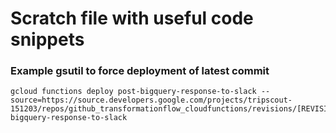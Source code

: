 # Scratch file with useful code snippets

### Example gsutil to force deployment of latest commit
```
gcloud functions deploy post-bigquery-response-to-slack --source=https://source.developers.google.com/projects/tripscout-151203/repos/github_transformationflow_cloudfunctions/revisions/[REVISION_ID]/paths/cloudfunctions/post-bigquery-response-to-slack
```
